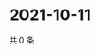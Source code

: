 # 2021-10-11

共 0 条

<!-- BEGIN WEIBO -->
<!-- 最后更新时间 Mon Oct 11 2021 05:11:12 GMT+0800 (China Standard Time) -->

<!-- END WEIBO -->
